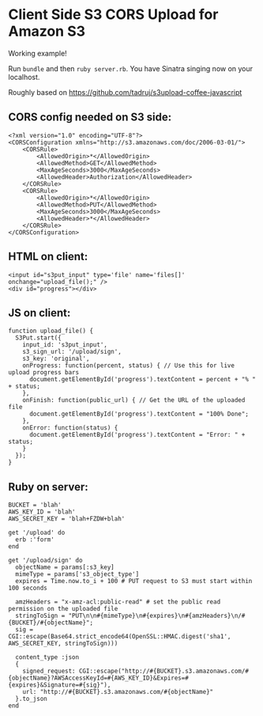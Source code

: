 #  Client Side S3 CORS Upload for Amazon S3

Working example!

Run `bundle` and then `ruby server.rb`. You have Sinatra singing now on your
localhost.

Roughly based on https://github.com/tadruj/s3upload-coffee-javascript

## CORS config needed on S3 side:

    <?xml version="1.0" encoding="UTF-8"?>
    <CORSConfiguration xmlns="http://s3.amazonaws.com/doc/2006-03-01/">
        <CORSRule>
            <AllowedOrigin>*</AllowedOrigin>
            <AllowedMethod>GET</AllowedMethod>
            <MaxAgeSeconds>3000</MaxAgeSeconds>
            <AllowedHeader>Authorization</AllowedHeader>
        </CORSRule>
        <CORSRule>
            <AllowedOrigin>*</AllowedOrigin>
            <AllowedMethod>PUT</AllowedMethod>
            <MaxAgeSeconds>3000</MaxAgeSeconds>
            <AllowedHeader>*</AllowedHeader>
        </CORSRule>
    </CORSConfiguration>

## HTML on client:

    <input id="s3put_input" type='file' name='files[]' onchange="upload_file();" />
    <div id="progress"></div>

## JS on client:

    function upload_file() {
      S3Put.start({
        input_id: 's3put_input',
        s3_sign_url: '/upload/sign',
        s3_key: 'original',
        onProgress: function(percent, status) { // Use this for live upload progress bars
          document.getElementById('progress').textContent = percent + "% " + status;
        },
        onFinish: function(public_url) { // Get the URL of the uploaded file
          document.getElementById('progress').textContent = "100% Done";
        },
        onError: function(status) {
          document.getElementById('progress').textContent = "Error: " + status;
        }
      });
    }

## Ruby on server:

    BUCKET = 'blah'
    AWS_KEY_ID = 'blah'
    AWS_SECRET_KEY = 'blah+FZDW+blah'

    get '/upload' do
      erb :'form'
    end

    get '/upload/sign' do
      objectName = params[:s3_key]
      mimeType = params['s3_object_type']
      expires = Time.now.to_i + 100 # PUT request to S3 must start within 100 seconds

      amzHeaders = "x-amz-acl:public-read" # set the public read permission on the uploaded file
      stringToSign = "PUT\n\n#{mimeType}\n#{expires}\n#{amzHeaders}\n/#{BUCKET}/#{objectName}";
      sig = CGI::escape(Base64.strict_encode64(OpenSSL::HMAC.digest('sha1', AWS_SECRET_KEY, stringToSign)))

      content_type :json
      {
        signed_request: CGI::escape("http://#{BUCKET}.s3.amazonaws.com/#{objectName}?AWSAccessKeyId=#{AWS_KEY_ID}&Expires=#{expires}&Signature=#{sig}"),
        url: "http://#{BUCKET}.s3.amazonaws.com/#{objectName}"
      }.to_json
    end
